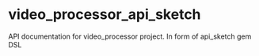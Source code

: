 # video_processor_api_sketch
API documentation for video_processor project. In form of api_sketch gem DSL
